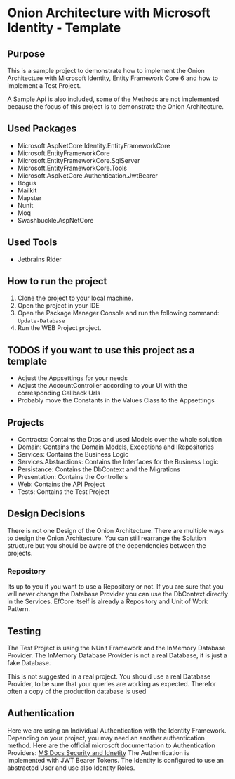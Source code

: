 ﻿# Onion Architecture with Microsoft Identity - Template

## Purpose
This is a sample project to demonstrate how to implement the Onion Architecture with Microsoft Identity, 
Entity Framework Core 6 and how to implement a Test Project.

A Sample Api is also included, some of the Methods are not
implemented because the focus of this project is to demonstrate the Onion Architecture.

## Used Packages
* Microsoft.AspNetCore.Identity.EntityFrameworkCore
* Microsoft.EntityFrameworkCore
* Microsoft.EntityFrameworkCore.SqlServer
* Microsoft.EntityFrameworkCore.Tools
* Microsoft.AspNetCore.Authentication.JwtBearer
* Bogus
* Mailkit
* Mapster
* Nunit
* Moq
* Swashbuckle.AspNetCore

## Used Tools
* Jetbrains Rider

## How to run the project
1. Clone the project to your local machine.
2. Open the project in your IDE
3. Open the Package Manager Console and run the following command: `Update-Database`
4. Run the WEB Project project.

## TODOS if you want to use this project as a template
* Adjust the Appsettings for your needs
* Adjust the AccountController according to your UI with the corresponding Callback Urls
* Probably move the Constants in the Values Class to the Appsettings

## Projects
* Contracts: Contains the Dtos and used Models over the whole solution
* Domain: Contains the Domain Models, Exceptions and IRepositories
* Services: Contains the Business Logic
* Services.Abstractions: Contains the Interfaces for the Business Logic
* Persistance: Contains the DbContext and the Migrations
* Presentation: Contains the Controllers
* Web: Contains the API Project
* Tests: Contains the Test Project

## Design Decisions
There is not one Design of the Onion Architecture. There are multiple ways to design
the Onion Architecture. You can still rearrange the Solution structure but you should
be aware of the dependencies between the projects.

### Repository
Its up to you if you want to use a Repository or not. If you are sure that
you will never change the Database Provider you can use the DbContext directly in the Services.
EfCore itself is already a Repository and Unit of Work Pattern.

## Testing
The Test Project is using the NUnit Framework and the InMemory Database Provider.
The InMemory Database Provider is not a real Database, it is just a fake Database.

This is not suggested in a real project. You should use a real Database Provider,
to be sure that your queries are working as expected. Therefor often a copy of the 
production database is used

## Authentication
Here we are using an Individual Authentication with the Identity Framework.
Depending on your project, you may need an another authentication method.
Here are the official microsoft documentation to Authentication Providers:
[MS Docs Security and Idnetity](https://docs.microsoft.com/en-us/aspnet/core/security/authentication/?view=aspnetcore-6.0)
The Authentication is implemented with JWT Bearer Tokens.
The Identity is configured to use an abstracted User and use also Identity Roles.
